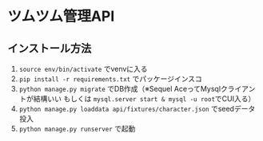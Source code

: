 # ツムツム管理API

## インストール方法
1. `source env/bin/activate` でvenvに入る
2. `pip install -r requirements.txt` でパッケージインスコ
3. `python manage.py migrate` でDB作成（※Sequel AceってMysqlクライアントが結構いい もしくは `mysql.server start & mysql -u root`でCUI入る）
4. `python manage.py loaddata api/fixtures/character.json` でseedデータ投入
5. `python manage.py runserver` で起動